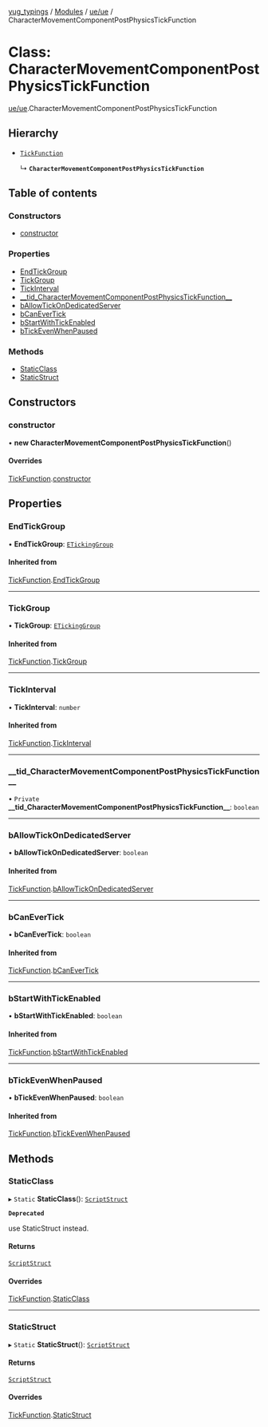 [yug_typings](../README.md) / [Modules](../modules.md) / [ue/ue](../modules/ue_ue.md) / CharacterMovementComponentPostPhysicsTickFunction

# Class: CharacterMovementComponentPostPhysicsTickFunction

[ue/ue](../modules/ue_ue.md).CharacterMovementComponentPostPhysicsTickFunction

## Hierarchy

- [`TickFunction`](ue_ue.TickFunction.md)

  ↳ **`CharacterMovementComponentPostPhysicsTickFunction`**

## Table of contents

### Constructors

- [constructor](ue_ue.CharacterMovementComponentPostPhysicsTickFunction.md#constructor)

### Properties

- [EndTickGroup](ue_ue.CharacterMovementComponentPostPhysicsTickFunction.md#endtickgroup)
- [TickGroup](ue_ue.CharacterMovementComponentPostPhysicsTickFunction.md#tickgroup)
- [TickInterval](ue_ue.CharacterMovementComponentPostPhysicsTickFunction.md#tickinterval)
- [\_\_tid\_CharacterMovementComponentPostPhysicsTickFunction\_\_](ue_ue.CharacterMovementComponentPostPhysicsTickFunction.md#__tid_charactermovementcomponentpostphysicstickfunction__)
- [bAllowTickOnDedicatedServer](ue_ue.CharacterMovementComponentPostPhysicsTickFunction.md#ballowtickondedicatedserver)
- [bCanEverTick](ue_ue.CharacterMovementComponentPostPhysicsTickFunction.md#bcanevertick)
- [bStartWithTickEnabled](ue_ue.CharacterMovementComponentPostPhysicsTickFunction.md#bstartwithtickenabled)
- [bTickEvenWhenPaused](ue_ue.CharacterMovementComponentPostPhysicsTickFunction.md#btickevenwhenpaused)

### Methods

- [StaticClass](ue_ue.CharacterMovementComponentPostPhysicsTickFunction.md#staticclass)
- [StaticStruct](ue_ue.CharacterMovementComponentPostPhysicsTickFunction.md#staticstruct)

## Constructors

### constructor

• **new CharacterMovementComponentPostPhysicsTickFunction**()

#### Overrides

[TickFunction](ue_ue.TickFunction.md).[constructor](ue_ue.TickFunction.md#constructor)

## Properties

### EndTickGroup

• **EndTickGroup**: [`ETickingGroup`](../enums/ue_ue.ETickingGroup.md)

#### Inherited from

[TickFunction](ue_ue.TickFunction.md).[EndTickGroup](ue_ue.TickFunction.md#endtickgroup)

___

### TickGroup

• **TickGroup**: [`ETickingGroup`](../enums/ue_ue.ETickingGroup.md)

#### Inherited from

[TickFunction](ue_ue.TickFunction.md).[TickGroup](ue_ue.TickFunction.md#tickgroup)

___

### TickInterval

• **TickInterval**: `number`

#### Inherited from

[TickFunction](ue_ue.TickFunction.md).[TickInterval](ue_ue.TickFunction.md#tickinterval)

___

### \_\_tid\_CharacterMovementComponentPostPhysicsTickFunction\_\_

• `Private` **\_\_tid\_CharacterMovementComponentPostPhysicsTickFunction\_\_**: `boolean`

___

### bAllowTickOnDedicatedServer

• **bAllowTickOnDedicatedServer**: `boolean`

#### Inherited from

[TickFunction](ue_ue.TickFunction.md).[bAllowTickOnDedicatedServer](ue_ue.TickFunction.md#ballowtickondedicatedserver)

___

### bCanEverTick

• **bCanEverTick**: `boolean`

#### Inherited from

[TickFunction](ue_ue.TickFunction.md).[bCanEverTick](ue_ue.TickFunction.md#bcanevertick)

___

### bStartWithTickEnabled

• **bStartWithTickEnabled**: `boolean`

#### Inherited from

[TickFunction](ue_ue.TickFunction.md).[bStartWithTickEnabled](ue_ue.TickFunction.md#bstartwithtickenabled)

___

### bTickEvenWhenPaused

• **bTickEvenWhenPaused**: `boolean`

#### Inherited from

[TickFunction](ue_ue.TickFunction.md).[bTickEvenWhenPaused](ue_ue.TickFunction.md#btickevenwhenpaused)

## Methods

### StaticClass

▸ `Static` **StaticClass**(): [`ScriptStruct`](ue_ue.ScriptStruct.md)

**`Deprecated`**

use StaticStruct instead.

#### Returns

[`ScriptStruct`](ue_ue.ScriptStruct.md)

#### Overrides

[TickFunction](ue_ue.TickFunction.md).[StaticClass](ue_ue.TickFunction.md#staticclass)

___

### StaticStruct

▸ `Static` **StaticStruct**(): [`ScriptStruct`](ue_ue.ScriptStruct.md)

#### Returns

[`ScriptStruct`](ue_ue.ScriptStruct.md)

#### Overrides

[TickFunction](ue_ue.TickFunction.md).[StaticStruct](ue_ue.TickFunction.md#staticstruct)
